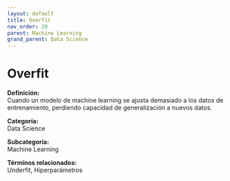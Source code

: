 ```yaml
---
layout: default
title: Overfit
nav_order: 20
parent: Machine Learning
grand_parent: Data Science
---
```


# Overfit

**Definición:**  
Cuando un modelo de machine learning se ajusta demasiado a los datos de entrenamiento, perdiendo capacidad de generalización a nuevos datos.

**Categoría:**  
Data Science  

**Subcategoría:**  
Machine Learning

**Términos relacionados:**  
Underfit, Hiperparámetros
